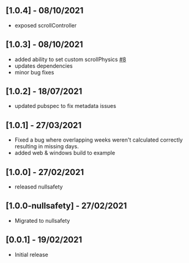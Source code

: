 ## [1.0.4] - 08/10/2021

* exposed scrollController

## [1.0.3] - 08/10/2021

* added ability to set custom scrollPhysics [#8](https://github.com/casvanluijtelaar/paged_vertical_calendar/pull/8)
* updates dependencies
* minor bug fixes

## [1.0.2] - 18/07/2021

* updated pubspec to fix metadata issues

## [1.0.1] - 27/03/2021

* Fixed a bug where overlapping weeks weren't calculated correctly resulting in missing days.
* added web & windows build to example

## [1.0.0] - 27/02/2021

* released nullsafety


## [1.0.0-nullsafety] - 27/02/2021

* Migrated to nullsafety


## [0.0.1] - 19/02/2021

* Initial release

